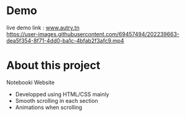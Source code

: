 # Demo
live demo link : www.autry.tn \
https://user-images.githubusercontent.com/69457494/202239663-dea5f354-8f71-4dd0-ba1c-4bfab2f3afc9.mp4
# About this project
Notebooki Website 
- Developped using HTML/CSS mainly 
- Smooth scrolling in each section
- Animations when scrolling

